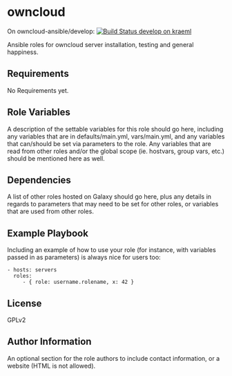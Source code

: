 owncloud
=========

On owncloud-ansible/develop: [![Build Status develop on kraeml](https://travis-ci.org/kraeml/ansible-role-owncloud.svg?branch=master)](https://travis-ci.org/kraeml/ansible-role-owncloud.svg?branch=master)

Ansible roles for owncloud server installation, testing and general happiness.

Requirements
------------

No Requirements yet.

Role Variables
--------------

A description of the settable variables for this role should go here, including any variables that are in defaults/main.yml, vars/main.yml, and any variables that can/should be set via parameters to the role. Any variables that are read from other roles and/or the global scope (ie. hostvars, group vars, etc.) should be mentioned here as well.

Dependencies
------------

A list of other roles hosted on Galaxy should go here, plus any details in regards to parameters that may need to be set for other roles, or variables that are used from other roles.

Example Playbook
----------------

Including an example of how to use your role (for instance, with variables passed in as parameters) is always nice for users too:

    - hosts: servers
      roles:
         - { role: username.rolename, x: 42 }

License
-------

GPLv2

Author Information
------------------

An optional section for the role authors to include contact information, or a website (HTML is not allowed).
